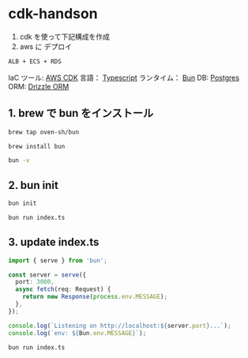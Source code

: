 # cdk-handson

1. cdk を使って下記構成を作成
2. aws に デプロイ

```sh
ALB + ECS + RDS
```

IaC ツール: [AWS CDK](https://docs.aws.amazon.com/ja_jp/cdk/v2/guide/home.html)
言語： [Typescript](https://www.typescriptlang.org/ja/)
ランタイム： [Bun](https://bun.sh/)
DB: [Postgres](https://www.postgresql.org/)
ORM: [Drizzle ORM](https://orm.drizzle.team/)

## 1. brew で bun をインストール

```sh
brew tap oven-sh/bun
```

```sh
brew install bun
```

```sh
bun -v
```

## 2. bun init

```sh
bun init
```

```sh
bun run index.ts
```

## 3. update index.ts

```typescript:index.ts
import { serve } from 'bun';

const server = serve({
  port: 3000,
  async fetch(req: Request) {
    return new Response(process.env.MESSAGE);
  },
});

console.log(`Listening on http://localhost:${server.port}...`);
console.log(`env: ${Bun.env.MESSAGE}`);
```

```sh
bun run index.ts
```

